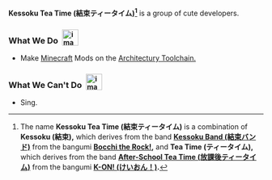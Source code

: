 **Kessoku Tea Time (結束ティータイム)[^name]** is a group of cute developers.

[^name]: The name **Kessoku Tea Time (結束ティータイム)** is a combination of **Kessoku (結束),** which derives from the band **[Kessoku Band (結束バンド)](https://bocchi-the-rock.fandom.com/wiki/Kessoku_Band)** from the bangumi **[Bocchi the Rock!](https://bocchi.rocks/),** and **Tea Time (ティータイム),** which derives from the band **[After-School Tea Time (放課後ティータイム)](https://k-on.fandom.com/wiki/Ho-kago_Tea_Time)** from the bangumi **[K-ON! (けいおん！)](https://www.tbs.co.jp/anime/k-on/).**

### What We Do&ensp;<sub><img height="32" alt="image" src="https://github.com/KessokuTeaTime/.github/assets/68179735/4787c537-e7f7-4046-9d39-189df6cb7ed2"></sub>

- Make [Minecraft](https://minecraft.net) Mods on the [Architectury Toolchain.](https://github.com/architectury)

### What We Can't Do&ensp;<sub><img height="32" alt="image" src="https://github.com/KessokuTeaTime/.github/assets/68179735/c3360830-7261-4b0f-a9a9-b466f1c6fb2c"></sub>

- Sing.
